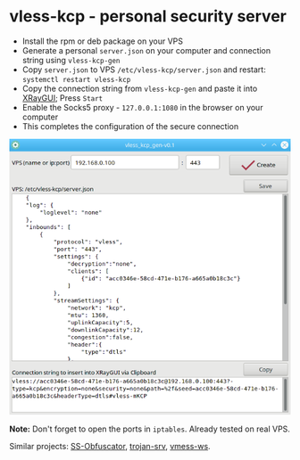 # vless-kcp - personal security server
+ Install the rpm or deb package on your VPS
+ Generate a personal `server.json` on your computer and connection string using `vless-kcp-gen`
+ Copy `server.json` to VPS `/etc/vless-kcp/server.json` and restart: `systemctl restart vless-kcp`
+ Copy the connection string from `vless-kcp-gen` and paste it into [XRayGUI](https://github.com/AKotov-dev/XRayGUI); Press `Start`
+ Enable the Socks5 proxy - `127.0.0.1:1080` in the browser on your computer
+ This completes the configuration of the secure connection

![](https://github.com/AKotov-dev/vless-kcp/blob/main/Screenshot1.png)

**Note:** Don't forget to open the ports in `iptables`. Already tested on real VPS.

Similar projects: [SS-Obfuscator](https://github.com/AKotov-dev/SS-Obfuscator), [trojan-srv](https://github.com/AKotov-dev/trojan-srv), [vmess-ws](https://github.com/AKotov-dev/vmess-ws).
